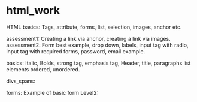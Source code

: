 # html_work
HTML basics: Tags, attribute, forms, list, selection, images, anchor etc.

assessment1: Creating a link via anchor, creating a link via images.
assessment2: Form best example, drop down, labels, input tag with radio, input tag with required forms, password, email example.

basics: Italic, Bolds, strong tag, emphasis tag, Header, title, paragraphs
        list elements ordered, unordered.

divs_spans:     
    <!-- DIVS AND SPANS -->
    <!-- image attribute, source and alternate -->
    <!-- anchor tag  -->

forms: Example of basic form
Level2:    <!-- radio button, drop down menu, text area -->
